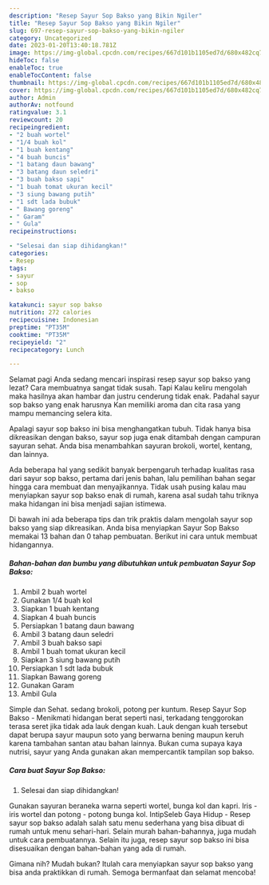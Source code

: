 ```yaml
---
description: "Resep Sayur Sop Bakso yang Bikin Ngiler"
title: "Resep Sayur Sop Bakso yang Bikin Ngiler"
slug: 697-resep-sayur-sop-bakso-yang-bikin-ngiler
category: Uncategorized
date: 2023-01-20T13:40:18.781Z
image: https://img-global.cpcdn.com/recipes/667d101b1105ed7d/680x482cq70/sayur-sop-bakso-foto-resep-utama.jpg
hideToc: false
enableToc: true
enableTocContent: false
thumbnail: https://img-global.cpcdn.com/recipes/667d101b1105ed7d/680x482cq70/sayur-sop-bakso-foto-resep-utama.jpg
cover: https://img-global.cpcdn.com/recipes/667d101b1105ed7d/680x482cq70/sayur-sop-bakso-foto-resep-utama.jpg
author: Admin
authorAv: notfound
ratingvalue: 3.1
reviewcount: 20
recipeingredient:
- "2 buah wortel"
- "1/4 buah kol"
- "1 buah kentang"
- "4 buah buncis"
- "1 batang daun bawang"
- "3 batang daun seledri"
- "3 buah bakso sapi"
- "1 buah tomat ukuran kecil"
- "3 siung bawang putih"
- "1 sdt lada bubuk"
- " Bawang goreng"
- " Garam"
- " Gula"
recipeinstructions:

- "Selesai dan siap dihidangkan!"
categories:
- Resep
tags:
- sayur
- sop
- bakso

katakunci: sayur sop bakso 
nutrition: 272 calories
recipecuisine: Indonesian
preptime: "PT35M"
cooktime: "PT35M"
recipeyield: "2"
recipecategory: Lunch

---
```



Selamat pagi Anda sedang mencari inspirasi resep sayur sop bakso yang lezat? Cara membuatnya sangat tidak susah. Tapi Kalau keliru mengolah maka hasilnya akan hambar dan justru cenderung tidak enak. Padahal sayur sop bakso yang enak harusnya Kan memiliki aroma dan cita rasa yang mampu memancing selera kita.


Apalagi sayur sop bakso ini bisa menghangatkan tubuh. Tidak hanya bisa dikreasikan dengan bakso, sayur sop juga enak ditambah dengan campuran sayuran sehat. Anda bisa menambahkan sayuran brokoli, wortel, kentang, dan lainnya.

Ada beberapa hal yang sedikit banyak berpengaruh terhadap kualitas rasa dari sayur sop bakso, pertama dari jenis bahan, lalu pemilihan bahan segar hingga cara membuat dan menyajikannya. Tidak usah pusing kalau mau menyiapkan sayur sop bakso enak di rumah, karena asal sudah tahu triknya maka hidangan ini bisa menjadi sajian istimewa.


Di bawah ini ada beberapa tips dan trik praktis dalam mengolah sayur sop bakso yang siap dikreasikan. Anda bisa menyiapkan Sayur Sop Bakso memakai 13 bahan dan 0 tahap pembuatan. Berikut ini cara untuk membuat hidangannya.

<!--inarticleads1-->

##### Bahan-bahan dan bumbu yang dibutuhkan untuk pembuatan Sayur Sop Bakso:

1. Ambil 2 buah wortel
1. Gunakan 1/4 buah kol
1. Siapkan 1 buah kentang
1. Siapkan 4 buah buncis
1. Persiapkan 1 batang daun bawang
1. Ambil 3 batang daun seledri
1. Ambil 3 buah bakso sapi
1. Ambil 1 buah tomat ukuran kecil
1. Siapkan 3 siung bawang putih
1. Persiapkan 1 sdt lada bubuk
1. Siapkan  Bawang goreng
1. Gunakan  Garam
1. Ambil  Gula


Simple dan Sehat. sedang brokoli, potong per kuntum. Resep Sayur Sop Bakso - Menikmati hidangan berat seperti nasi, terkadang tenggorokan terasa seret jika tidak ada lauk dengan kuah. Lauk dengan kuah tersebut dapat berupa sayur maupun soto yang berwarna bening maupun keruh karena tambahan santan atau bahan lainnya. Bukan cuma supaya kaya nutrisi, sayur yang Anda gunakan akan mempercantik tampilan sop bakso. 

<!--inarticleads2-->

##### Cara buat Sayur Sop Bakso:


1. Selesai dan siap dihidangkan!

Gunakan sayuran beraneka warna seperti wortel, bunga kol dan kapri. Iris - iris wortel dan potong - potong bunga kol. IntipSeleb Gaya Hidup - Resep sayur sop bakso adalah salah satu menu sederhana yang bisa dibuat di rumah untuk menu sehari-hari. Selain murah bahan-bahannya, juga mudah untuk cara pembuatannya. Selain itu juga, resep sayur sop bakso ini bisa disesuaikan dengan bahan-bahan yang ada di rumah. 

Gimana nih? Mudah bukan? Itulah cara menyiapkan sayur sop bakso yang bisa anda praktikkan di rumah. Semoga bermanfaat dan selamat mencoba!
